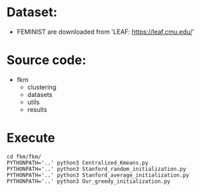 
# Dataset:
- FEMINIST are downloaded from 'LEAF: https://leaf.cmu.edu/'

# Source code: 
- fkm 
  - clustering
  - datasets
  - utils
  - results

# Execute
  ```python3
  cd fkm/fkm/
  PYTHONPATH='..' python3 Centralized_Kmeans.py
  PYTHONPATH='..' python3 Stanford_random_initialization.py
  PYTHONPATH='..' python3 Stanford_average_initialization.py
  PYTHONPATH='..' python3 Our_greedy_initialization.py  
  ```